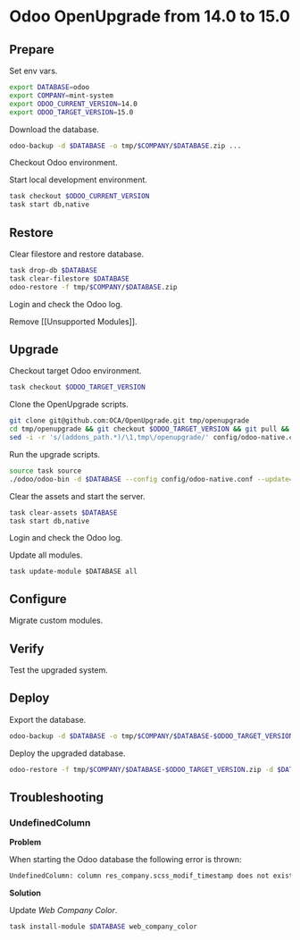 # Odoo OpenUpgrade from 14.0 to 15.0

## Prepare

Set env vars.

```bash
export DATABASE=odoo
export COMPANY=mint-system
export ODOO_CURRENT_VERSION=14.0
export ODOO_TARGET_VERSION=15.0
```

Download the database.

```bash
odoo-backup -d $DATABASE -o tmp/$COMPANY/$DATABASE.zip ...
```

Checkout Odoo environment.

Start local development environment.

```bash
task checkout $ODOO_CURRENT_VERSION
task start db,native
```

## Restore

Clear filestore and restore database.

```bash
task drop-db $DATABASE
task clear-filestore $DATABASE
odoo-restore -f tmp/$COMPANY/$DATABASE.zip
```

Login and check the Odoo log.

Remove [[Unsupported Modules]].

## Upgrade

Checkout target Odoo environment.

```bash
task checkout $ODOO_TARGET_VERSION
```

Clone the OpenUpgrade scripts.

```bash
git clone git@github.com:OCA/OpenUpgrade.git tmp/openupgrade
cd tmp/openupgrade && git checkout $ODOO_TARGET_VERSION && git pull && ../..
sed -i -r 's/(addons_path.*)/\1,tmp\/openupgrade/' config/odoo-native.conf
```

Run the upgrade scripts.

```bash
source task source
./odoo/odoo-bin -d $DATABASE --config config/odoo-native.conf --update=all --stop-after-init --load=base,web,openupgrade_framework
```

Clear the assets and start the server.

```bash
task clear-assets $DATABASE
task start db,native
```

Login and check the Odoo log.

Update all modules.

```
task update-module $DATABASE all
```

## Configure

Migrate custom modules.

## Verify

Test the upgraded system.

## Deploy

Export the database.

```bash
odoo-backup -d $DATABASE -o tmp/$COMPANY/$DATABASE-$ODOO_TARGET_VERSION.zip
```

Deploy the upgraded database.

```bash
odoo-restore -f tmp/$COMPANY/$DATABASE-$ODOO_TARGET_VERSION.zip -d $DATABASE -r ...
```

## Troubleshooting

### UndefinedColumn

**Problem**

When starting the Odoo database the following error is thrown:

```bash
UndefinedColumn: column res_company.scss_modif_timestamp does not exist 
```

**Solution**

Update *Web Company Color*.

```bash
task install-module $DATABASE web_company_color
```

